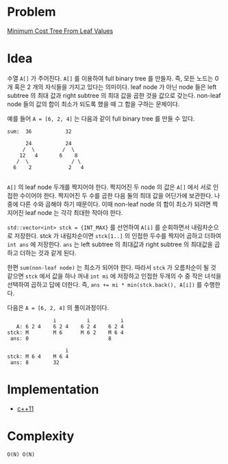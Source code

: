 # Problem

[Minimum Cost Tree From Leaf Values](https://leetcode.com/problems/minimum-cost-tree-from-leaf-values/)

# Idea

수열 `A[]` 가 주어진다. `A[]` 를 이용하여 full binary tree 를 만들자.
즉, 모든 노드는 0 개 혹은 2 개의 자식들을 가지고 있다는 의미이다. leaf
node 가 아닌 node 들은 left subtree 의 최대 값과 right subtree 의 최대
값을 곱한 것을 값으로 갖는다. non-leaf node 들의 값의 합이 최소가
되도록 했을 때 그 합을 구하는 문제이다.

예를 들어 `A = [6, 2, 4]` 는 다음과 같이 full binary tree 를 만들 수
있다.

```
sum:  36           32

      24           24
     /  \         /  \
    12   4       6    8
   /  \              / \
  6    2            2   4
      
```

`A[]` 의 leaf node 두개를 짝지어야 한다. 짝지어진 두 node 의 값은
 `A[]` 에서 서로 인접한 수이어야 한다. 짝지어진 두 수를 곱한 다음 둘의
 최대 값을 어딘가에 보관한다. 나중에 다른 수와 곱해야 하기
 때문이다. 이때 non-leaf node 의 합이 최소가 되려면 짝지어진 leaf node
 는 각각 최대한 작아야 한다.
 
 `std::vector<int> stck = {INT_MAX}` 를 선언하여 `A[i]` 를 순회하면서
 내림차순으로 저장한다. stck 가 내림차순이면 `stck[1..]` 의 인접한
 두수를 짝지어 곱하고 더하여 `int ans` 에 저장한다. `ans` 는 left
 subtree 의 최대값과 right subtree 의 최대값을 곱하고 더하는 것과 같게
 된다.
 
 한편 `sum(non-leaf node)` 는 최소가 되어야 한다. 따라서 `stck` 가
 오름차순이 될 것 같으면 `stck` 에서 값을 하나 꺼내 `int mi` 에
 저장하고 인접한 두개의 수 중 작은 녀석을 선택하여 곱하고 답에 더한다.
 즉, `ans += mi * min(stck.back(), A[i])` 를 수행한다.
 
 다음은 `A = [6, 2, 4]` 의 풀이과정이다.
 
 ```
                i          i          i        
    A: 6 2 4    6 2 4    6 2 4    6 2 4    
 stck: M        M 6      M 6 2    M 6 4
  ans: 0                          8

                    i
 stck: M 6 4    M 6 4
  ans: 8        32                  
```

# Implementation

* [c++11](a.cpp)

# Complexity

```
O(N) O(N)
```
